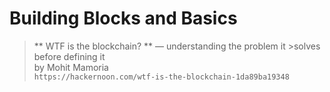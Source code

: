 # Building Blocks and Basics

>** WTF is the blockchain? ** — understanding the problem it >solves before defining it  
>by Mohit Mamoria  
>`https://hackernoon.com/wtf-is-the-blockchain-1da89ba19348`

